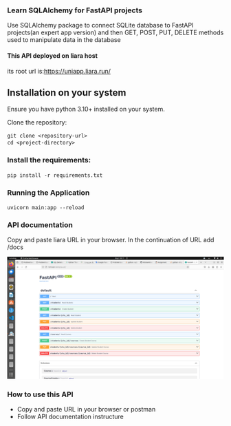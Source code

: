 ### Learn SQLAlchemy for FastAPI projects

Use SQLAlchemy package to connect SQLite database to FastAPI projects(an expert app version)
and then GET, POST, PUT, DELETE methods used to manipulate data in the database

#### This API deployed on liara host

its root url is:https://uniapp.liara.run/

## Installation on your system

Ensure you have python 3.10+ installed on your system.

Clone the repository:

```
git clone <repository-url>
cd <project-directory>
```


### Install the requirements:

```
pip install -r requirements.txt
```

### Running the Application

```
uvicorn main:app --reload
```
### API documentation

Copy and paste liara URL in your browser. In the continuation of URL add /docs

![documentation](https://github.com/FahimeMirveisi/Python_for_Deployment/blob/main/API_FastAPI/FastAPI_SQL_assignment6/expert_app/assets/docs6.png)

### How to use this API

- Copy and paste URL in your browser or postman
- Follow API documentation instructure

